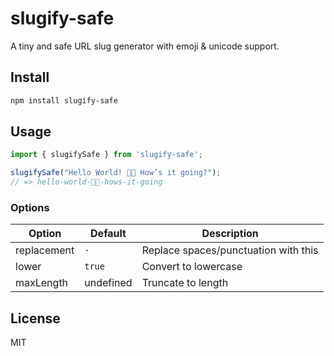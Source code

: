 # slugify-safe

A tiny and safe URL slug generator with emoji & unicode support.

## Install

```bash
npm install slugify-safe
```

## Usage

```js
import { slugifySafe } from 'slugify-safe';

slugifySafe("Hello World! 👋🏽 How’s it going?");
// => hello-world-👋🏽-hows-it-going
```

### Options

| Option     | Default   | Description               |
|------------|-----------|---------------------------|
| replacement| `-`       | Replace spaces/punctuation with this |
| lower      | `true`    | Convert to lowercase      |
| maxLength  | undefined | Truncate to length        |

## License

MIT
